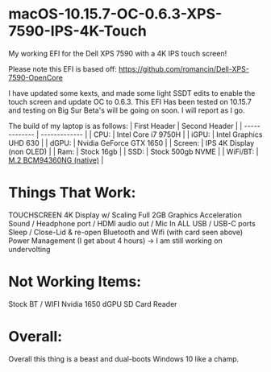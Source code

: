 # macOS-10.15.7-OC-0.6.3-XPS-7590-IPS-4K-Touch
My working EFI for the Dell XPS 7590 with a 4K IPS touch screen!

Please note this EFI is based off: https://github.com/romancin/Dell-XPS-7590-OpenCore

I have updated some kexts, and made some light SSDT edits to enable the touch screen and update OC to 0.6.3.
This EFI Has been tested on 10.15.7 and testing on Big Sur Beta's will be going on soon. I will report as I go.

The build of my laptop is as follows:
| First Header  | Second Header |
| ------------- | ------------- |
| CPU:   | Intel Core i7 9750H  |
| iGPU:   | Intel Graphics UHD 630  |
| dGPU:  | Nvidia GeForce GTX 1650  |
| Screen:  | IPS 4K Display (non OLED)  |
| Ram:  | Stock 16gb  |
| SSD:  | Stock 500gb NVME  |
| WiFi/BT: | [M.2 BCM94360NG (native)](https://www.ebay.com/itm/M-2-NGFF-Network-Card-for-Broadcom-BCM94360NG-better-than-BCM94352Z-DW1560-BT4-0/264663343680?ssPageName=STRK%3AMEBIDX%3AIT&_trksid=p2057872.m2749.l2649) |

# Things That Work:
TOUCHSCREEN 4K Display w/ Scaling
Full 2GB Graphics Acceleration
Sound / Headphone port / HDMI audio out / Mic In
ALL USB / USB-C ports
Sleep / Close-Lid & re-open
Bluetooth and Wifi (with card seen above)
Power Management (I get about 4 hours) -> I am still working on undervolting

# Not Working Items:
Stock BT / WIFI
Nvidia 1650 dGPU
SD Card Reader

# Overall:
Overall this thing is a beast and dual-boots Windows 10 like a champ. 
